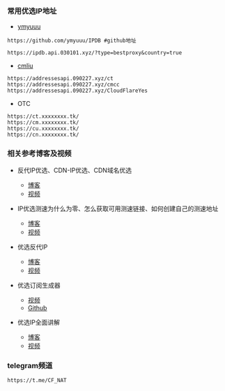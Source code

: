 ### 常用优选IP地址

* [ymyuuu](https://ipdb.api.030101.xyz/) 

```
https://github.com/ymyuuu/IPDB #github地址
```

```
https://ipdb.api.030101.xyz/?type=bestproxy&country=true

```

* [cmliu](https://cf.090227.xyz/)

```
https://addressesapi.090227.xyz/ct
https://addressesapi.090227.xyz/cmcc
https://addressesapi.090227.xyz/CloudFlareYes
```

* OTC

```
https://ct.xxxxxxxx.tk/
https://cm.xxxxxxxx.tk/
https://cu.xxxxxxxx.tk/
https://cn.xxxxxxxx.tk/
```

### 相关参考博客及视频

* 反代IP优选、CDN-IP优选、CDN域名优选

  * [博客](https://www.smallstep.one/article/cf-cdn-ip-youxuan)
  * [视频](https://youtu.be/ngiXH9YuByQ)

* IP优选测速为什么为零、怎么获取可用测速链接、如何创建自己的测速地址

  * [博客](https://www.smallstep.one/article/ip-test-address)
  * [视频](https://youtu.be/-rOZEURBN20)

* 优选反代IP

  * [博客](https://bulianglin.com/archives/newcdn.html)
  * [视频](https://youtu.be/NbruiJShUCE)

* 优选订阅生成器
  * [视频](https://www.youtube.com/watch?v=p-KhFJAC4WQ)
  * [Github](https://github.com/cmliu/WorkerVless2sub)

* 优选IP全面讲解
  * [博客](https://tweek.top/archives/1710328114363)
  * [视频](https://www.youtube.com/watch?v=CkU5-SiSdoo)

### telegram频道

```
https://t.me/CF_NAT
```